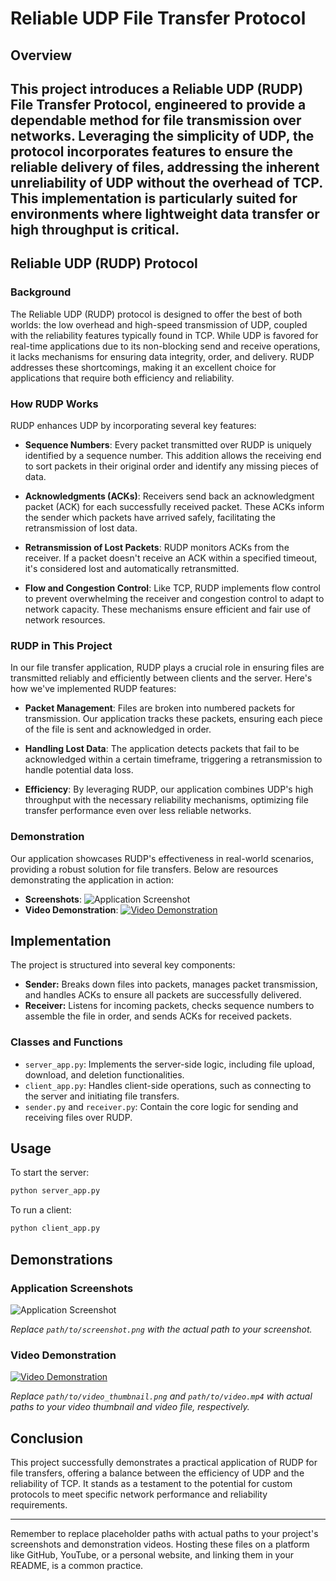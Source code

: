 # Reliable UDP File Transfer Protocol

## Overview

This project introduces a Reliable UDP (RUDP) File Transfer Protocol, engineered to provide a dependable method for file transmission over networks. Leveraging the simplicity of UDP, the protocol incorporates features to ensure the reliable delivery of files, addressing the inherent unreliability of UDP without the overhead of TCP. This implementation is particularly suited for environments where lightweight data transfer or high throughput is critical.
---

## Reliable UDP (RUDP) Protocol

### Background

The Reliable UDP (RUDP) protocol is designed to offer the best of both worlds: the low overhead and high-speed transmission of UDP, coupled with the reliability features typically found in TCP. While UDP is favored for real-time applications due to its non-blocking send and receive operations, it lacks mechanisms for ensuring data integrity, order, and delivery. RUDP addresses these shortcomings, making it an excellent choice for applications that require both efficiency and reliability.

### How RUDP Works

RUDP enhances UDP by incorporating several key features:

- **Sequence Numbers**: Every packet transmitted over RUDP is uniquely identified by a sequence number. This addition allows the receiving end to sort packets in their original order and identify any missing pieces of data.

- **Acknowledgments (ACKs)**: Receivers send back an acknowledgment packet (ACK) for each successfully received packet. These ACKs inform the sender which packets have arrived safely, facilitating the retransmission of lost data.

- **Retransmission of Lost Packets**: RUDP monitors ACKs from the receiver. If a packet doesn't receive an ACK within a specified timeout, it's considered lost and automatically retransmitted.

- **Flow and Congestion Control**: Like TCP, RUDP implements flow control to prevent overwhelming the receiver and congestion control to adapt to network capacity. These mechanisms ensure efficient and fair use of network resources.

### RUDP in This Project

In our file transfer application, RUDP plays a crucial role in ensuring files are transmitted reliably and efficiently between clients and the server. Here's how we've implemented RUDP features:

- **Packet Management**: Files are broken into numbered packets for transmission. Our application tracks these packets, ensuring each piece of the file is sent and acknowledged in order.

- **Handling Lost Data**: The application detects packets that fail to be acknowledged within a certain timeframe, triggering a retransmission to handle potential data loss.

- **Efficiency**: By leveraging RUDP, our application combines UDP's high throughput with the necessary reliability mechanisms, optimizing file transfer performance even over less reliable networks.

### Demonstration

Our application showcases RUDP's effectiveness in real-world scenarios, providing a robust solution for file transfers. Below are resources demonstrating the application in action:

- **Screenshots**: ![Application Screenshot](path/to/screenshot.png)
- **Video Demonstration**: [![Video Demonstration](path/to/video_thumbnail.png)](path/to/video.mp4)

## Implementation

The project is structured into several key components:

- **Sender:** Breaks down files into packets, manages packet transmission, and handles ACKs to ensure all packets are successfully delivered.
- **Receiver:** Listens for incoming packets, checks sequence numbers to assemble the file in order, and sends ACKs for received packets.

### Classes and Functions

- `server_app.py`: Implements the server-side logic, including file upload, download, and deletion functionalities.
- `client_app.py`: Handles client-side operations, such as connecting to the server and initiating file transfers.
- `sender.py` and `receiver.py`: Contain the core logic for sending and receiving files over RUDP.

## Usage

To start the server:

```bash
python server_app.py
```

To run a client:

```bash
python client_app.py
```

## Demonstrations

### Application Screenshots

![Application Screenshot](path/to/screenshot.png)

*Replace `path/to/screenshot.png` with the actual path to your screenshot.*

### Video Demonstration

[![Video Demonstration](path/to/video_thumbnail.png)](path/to/video.mp4)

*Replace `path/to/video_thumbnail.png` and `path/to/video.mp4` with actual paths to your video thumbnail and video file, respectively.*

## Conclusion

This project successfully demonstrates a practical application of RUDP for file transfers, offering a balance between the efficiency of UDP and the reliability of TCP. It stands as a testament to the potential for custom protocols to meet specific network performance and reliability requirements.

---

Remember to replace placeholder paths with actual paths to your project's screenshots and demonstration videos. Hosting these files on a platform like GitHub, YouTube, or a personal website, and linking them in your README, is a common practice.
